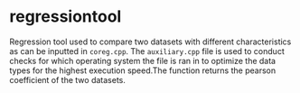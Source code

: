 # regressiontool
Regression tool used to compare two datasets with different characteristics as can be inputted in `coreg.cpp`. The `auxiliary.cpp` file is used to conduct checks for which operating system the file is ran in to optimize the data types for the highest execution speed.The function returns the pearson coefficient of the two datasets.

